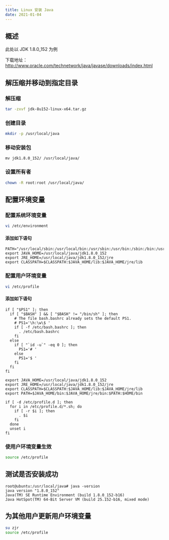 ```yaml
---
title: Linux 安装 Java
date: 2021-01-04
---
```


## 概述
此处以 JDK 1.8.0_152 为例

下载地址：
<http://www.oracle.com/technetwork/java/javase/downloads/index.html>

## 解压缩并移动到指定目录

### 解压缩
```sh
tar -zxvf jdk-8u152-linux-x64.tar.gz
```

### 创建目录
```sh
mkdir -p /usr/local/java
```
### 移动安装包
```
mv jdk1.8.0_152/ /usr/local/java/
```
### 设置所有者
```sh
chown -R root:root /usr/local/java/
```

## 配置环境变量

### 配置系统环境变量

```sh
vi /etc/environment
```

#### 添加如下语句

```
PATH="/usr/local/sbin:/usr/local/bin:/usr/sbin:/usr/bin:/sbin:/bin:/usr/games:/usr/local/games"
export JAVA_HOME=/usr/local/java/jdk1.8.0_152
export JRE_HOME=/usr/local/java/jdk1.8.0_152/jre
export CLASSPATH=$CLASSPATH:$JAVA_HOME/lib:$JAVA_HOME/jre/lib
```

### 配置用户环境变量
```sh
vi /etc/profile
```

#### 添加如下语句
```{17,18,19,20}
if [ "$PS1" ]; then
  if [ "$BASH" ] && [ "$BASH" != "/bin/sh" ]; then
    # The file bash.bashrc already sets the default PS1.
    # PS1='\h:\w\$ '
    if [ -f /etc/bash.bashrc ]; then
      . /etc/bash.bashrc
    fi
  else
    if [ "`id -u`" -eq 0 ]; then
      PS1='# '
    else
      PS1='$ '
    fi
  fi
fi

export JAVA_HOME=/usr/local/java/jdk1.8.0_152
export JRE_HOME=/usr/local/java/jdk1.8.0_152/jre
export CLASSPATH=$CLASSPATH:$JAVA_HOME/lib:$JAVA_HOME/jre/lib
export PATH=$JAVA_HOME/bin:$JAVA_HOME/jre/bin:$PATH:$HOME/bin

if [ -d /etc/profile.d ]; then
  for i in /etc/profile.d/*.sh; do
    if [ -r $i ]; then
      . $i
    fi
  done
  unset i
fi
```

### 使用户环境变量生效

```sh
source /etc/profile
```

## 测试是否安装成功

```
root@ubuntu:/usr/local/java# java -version
java version "1.8.0_152"
Java(TM) SE Runtime Environment (build 1.8.0_152-b16)
Java HotSpot(TM) 64-Bit Server VM (build 25.152-b16, mixed mode)
```

## 为其他用户更新用户环境变量

```sh
su zjr
source /etc/profile
```
